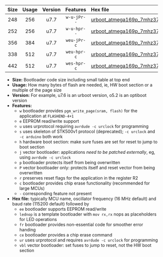 |Size|Usage|Version|Features|Hex file|
|:-:|:-:|:-:|:-:|:--|
|248|256|u7.7|`w-u-jPr--`|[urboot_atmega169p_7mhz3728_38400bps_lednop_ur_vbl.hex](https://raw.githubusercontent.com/stefanrueger/urboot.hex/main/mcus/atmega169p/fcpu_7mhz3728/38400_bps/urboot_atmega169p_7mhz3728_38400bps_lednop_ur_vbl.hex)|
|252|256|u7.7|`w-u-hpr--`|[urboot_atmega169p_7mhz3728_38400bps_lednop_fr_ur.hex](https://raw.githubusercontent.com/stefanrueger/urboot.hex/main/mcus/atmega169p/fcpu_7mhz3728/38400_bps/urboot_atmega169p_7mhz3728_38400bps_lednop_fr_ur.hex)|
|356|384|u7.7|`weu-jPr-c`|[urboot_atmega169p_7mhz3728_38400bps_ee_lednop_fr_ce_ur_vbl.hex](https://raw.githubusercontent.com/stefanrueger/urboot.hex/main/mcus/atmega169p/fcpu_7mhz3728/38400_bps/urboot_atmega169p_7mhz3728_38400bps_ee_lednop_fr_ce_ur_vbl.hex)|
|338|512|u7.7|`weu-hpr-c`|[urboot_atmega169p_7mhz3728_38400bps_ee_lednop_fr_ce_ur.hex](https://raw.githubusercontent.com/stefanrueger/urboot.hex/main/mcus/atmega169p/fcpu_7mhz3728/38400_bps/urboot_atmega169p_7mhz3728_38400bps_ee_lednop_fr_ce_ur.hex)|
|442|512|u7.7|`wes-hpr-c`|[urboot_atmega169p_7mhz3728_38400bps_ee_lednop_fr_ce.hex](https://raw.githubusercontent.com/stefanrueger/urboot.hex/main/mcus/atmega169p/fcpu_7mhz3728/38400_bps/urboot_atmega169p_7mhz3728_38400bps_ee_lednop_fr_ce.hex)|

- **Size:** Bootloader code size including small table at top end
- **Usage:** How many bytes of flash are needed, ie, HW boot section or a multiple of the page size
- **Version:** For example, u7.6 is an urboot version, o5.2 is an optiboot version
- **Features:**
  + `w` bootloader provides `pgm_write_page(sram, flash)` for the application at `FLASHEND-4+1`
  + `e` EEPROM read/write support
  + `u` uses urprotocol requiring `avrdude -c urclock` for programming
  + `s` uses skeleton of STK500v1 protocol (deprecated); `-c urclock` and `-c arduino` both work
  + `h` hardware boot section: make sure fuses are set for reset to jump to boot section
  + `j` vector bootloader: applications *need to be patched externally*, eg, using `avrdude -c urclock`
  + `p` bootloader protects itself from being overwritten
  + `P` vector bootloader only: protects itself and reset vector from being overwritten
  + `r` preserves reset flags for the application in the register R2
  + `c` bootloader provides chip erase functionality (recommended for large MCUs)
  + `-` corresponding feature not present
- **Hex file:** typically MCU name, oscillator frequency (16 MHz default) and baud rate (115200 default) followed by
  + `ee` bootloader supports EEPROM read/write
  + `lednop` is a template bootloader with `mov rx,rx` nops as placeholders for LED operations
  + `fr` bootloader provides non-essential code for smoother error handing
  + `ce` bootloader provides a chip erase command
  + `ur` uses urprotocol and requires `avrdude -c urclock` for programming
  + `vbl` vector bootloader: set fuses to jump to reset, not the HW boot section
